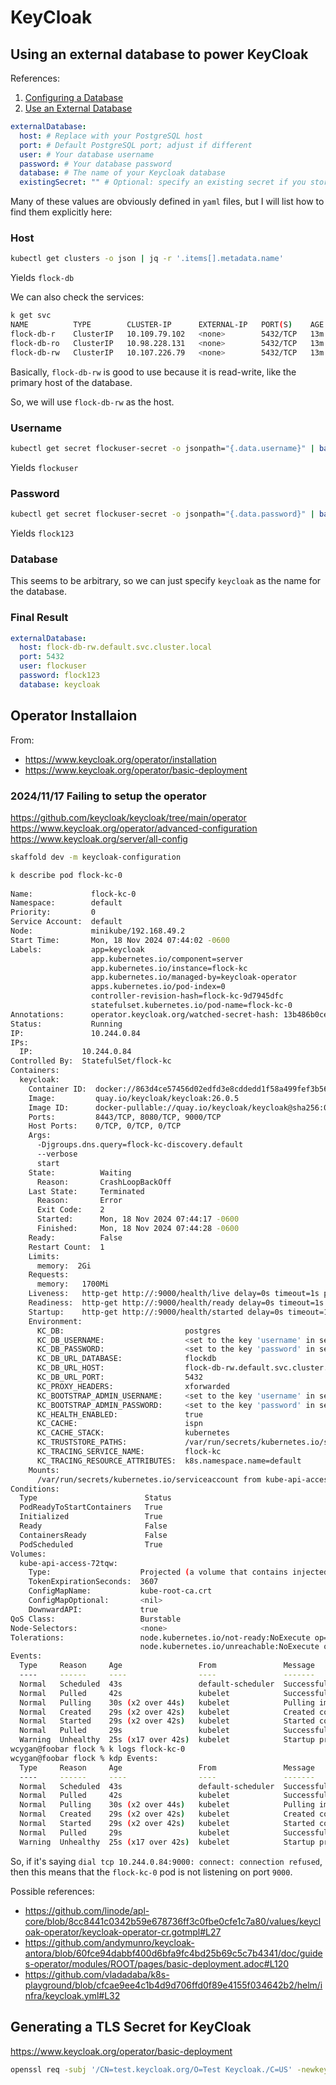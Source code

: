 # KeyCloak

## Using an external database to power KeyCloak

References:

1. [Configuring a Database](https://www.keycloak.org/server/db#_configuring_a_database)
2. [Use an External Database](https://github.com/bitnami/charts/tree/main/bitnami/keycloak/#use-an-external-database)

```yaml
externalDatabase:
  host: # Replace with your PostgreSQL host
  port: # Default PostgreSQL port; adjust if different
  user: # Your database username
  password: # Your database password
  database: # The name of your Keycloak database
  existingSecret: "" # Optional: specify an existing secret if you store credentials securely
```

Many of these values are obviously defined in `yaml` files, but I will list how to find them explicitly here:

### Host

```bash
kubectl get clusters -o json | jq -r '.items[].metadata.name'
```

Yields `flock-db`

We can also check the services:

```bash
k get svc
NAME          TYPE        CLUSTER-IP      EXTERNAL-IP   PORT(S)    AGE
flock-db-r    ClusterIP   10.109.79.102   <none>        5432/TCP   13m
flock-db-ro   ClusterIP   10.98.228.131   <none>        5432/TCP   13m
flock-db-rw   ClusterIP   10.107.226.79   <none>        5432/TCP   13m
```

Basically, `flock-db-rw` is good to use because it is read-write, like the primary host of the database.

So, we will use `flock-db-rw` as the host.

### Username

```bash
kubectl get secret flockuser-secret -o jsonpath="{.data.username}" | base64 --decode
```

Yields `flockuser`

### Password

```bash
kubectl get secret flockuser-secret -o jsonpath="{.data.password}" | base64 --decode
```

Yields `flock123`

### Database

This seems to be arbitrary, so we can just specify `keycloak` as the name for the database.

### Final Result

```yaml
externalDatabase:
  host: flock-db-rw.default.svc.cluster.local
  port: 5432
  user: flockuser
  password: flock123
  database: keycloak
```

## Operator Installaion

From:

- https://www.keycloak.org/operator/installation
- https://www.keycloak.org/operator/basic-deployment

### 2024/11/17 Failing to setup the operator

https://github.com/keycloak/keycloak/tree/main/operator
https://www.keycloak.org/operator/advanced-configuration
https://www.keycloak.org/server/all-config

```bash
skaffold dev -m keycloak-configuration

k describe pod flock-kc-0
 
Name:             flock-kc-0
Namespace:        default
Priority:         0
Service Account:  default
Node:             minikube/192.168.49.2
Start Time:       Mon, 18 Nov 2024 07:44:02 -0600
Labels:           app=keycloak
                  app.kubernetes.io/component=server
                  app.kubernetes.io/instance=flock-kc
                  app.kubernetes.io/managed-by=keycloak-operator
                  apps.kubernetes.io/pod-index=0
                  controller-revision-hash=flock-kc-9d7945dfc
                  statefulset.kubernetes.io/pod-name=flock-kc-0
Annotations:      operator.keycloak.org/watched-secret-hash: 13b486b0ce7ebca8898296654e533a79d11d0ee01fbbbcd106dde8ce9038caeb
Status:           Running
IP:               10.244.0.84
IPs:
  IP:           10.244.0.84
Controlled By:  StatefulSet/flock-kc
Containers:
  keycloak:
    Container ID:  docker://863d4ce57456d02edfd3e8cddedd1f58a499fef3b567e40e3d0336ee8be7d4bd
    Image:         quay.io/keycloak/keycloak:26.0.5
    Image ID:      docker-pullable://quay.io/keycloak/keycloak@sha256:089b5898cb0ba151224c83aef3806538582880029eb5ea71c2afd00b627d4907
    Ports:         8443/TCP, 8080/TCP, 9000/TCP
    Host Ports:    0/TCP, 0/TCP, 0/TCP
    Args:
      -Djgroups.dns.query=flock-kc-discovery.default
      --verbose
      start
    State:          Waiting
      Reason:       CrashLoopBackOff
    Last State:     Terminated
      Reason:       Error
      Exit Code:    2
      Started:      Mon, 18 Nov 2024 07:44:17 -0600
      Finished:     Mon, 18 Nov 2024 07:44:28 -0600
    Ready:          False
    Restart Count:  1
    Limits:
      memory:  2Gi
    Requests:
      memory:   1700Mi
    Liveness:   http-get http://:9000/health/live delay=0s timeout=1s period=10s #success=1 #failure=3
    Readiness:  http-get http://:9000/health/ready delay=0s timeout=1s period=10s #success=1 #failure=3
    Startup:    http-get http://:9000/health/started delay=0s timeout=1s period=1s #success=1 #failure=600
    Environment:
      KC_DB:                           postgres
      KC_DB_USERNAME:                  <set to the key 'username' in secret 'flockuser-secret'>  Optional: false
      KC_DB_PASSWORD:                  <set to the key 'password' in secret 'flockuser-secret'>  Optional: false
      KC_DB_URL_DATABASE:              flockdb
      KC_DB_URL_HOST:                  flock-db-rw.default.svc.cluster.local
      KC_DB_URL_PORT:                  5432
      KC_PROXY_HEADERS:                xforwarded
      KC_BOOTSTRAP_ADMIN_USERNAME:     <set to the key 'username' in secret 'flock-kc-initial-admin'>  Optional: false
      KC_BOOTSTRAP_ADMIN_PASSWORD:     <set to the key 'password' in secret 'flock-kc-initial-admin'>  Optional: false
      KC_HEALTH_ENABLED:               true
      KC_CACHE:                        ispn
      KC_CACHE_STACK:                  kubernetes
      KC_TRUSTSTORE_PATHS:             /var/run/secrets/kubernetes.io/serviceaccount/ca.crt
      KC_TRACING_SERVICE_NAME:         flock-kc
      KC_TRACING_RESOURCE_ATTRIBUTES:  k8s.namespace.name=default
    Mounts:
      /var/run/secrets/kubernetes.io/serviceaccount from kube-api-access-72tqw (ro)
Conditions:
  Type                        Status
  PodReadyToStartContainers   True 
  Initialized                 True 
  Ready                       False 
  ContainersReady             False 
  PodScheduled                True 
Volumes:
  kube-api-access-72tqw:
    Type:                    Projected (a volume that contains injected data from multiple sources)
    TokenExpirationSeconds:  3607
    ConfigMapName:           kube-root-ca.crt
    ConfigMapOptional:       <nil>
    DownwardAPI:             true
QoS Class:                   Burstable
Node-Selectors:              <none>
Tolerations:                 node.kubernetes.io/not-ready:NoExecute op=Exists for 300s
                             node.kubernetes.io/unreachable:NoExecute op=Exists for 300s
Events:
  Type     Reason     Age                 From               Message
  ----     ------     ----                ----               -------
  Normal   Scheduled  43s                 default-scheduler  Successfully assigned default/flock-kc-0 to minikube
  Normal   Pulled     42s                 kubelet            Successfully pulled image "quay.io/keycloak/keycloak:26.0.5" in 1.11s (1.11s including waiting). Image size: 440923675 bytes.
  Normal   Pulling    30s (x2 over 44s)   kubelet            Pulling image "quay.io/keycloak/keycloak:26.0.5"
  Normal   Created    29s (x2 over 42s)   kubelet            Created container keycloak
  Normal   Started    29s (x2 over 42s)   kubelet            Started container keycloak
  Normal   Pulled     29s                 kubelet            Successfully pulled image "quay.io/keycloak/keycloak:26.0.5" in 563ms (563ms including waiting). Image size: 440923675 bytes.
  Warning  Unhealthy  25s (x17 over 42s)  kubelet            Startup probe failed: Get "http://10.244.0.84:9000/health/started": dial tcp 10.244.0.84:9000: connect: connection refused
wcygan@foobar flock % k logs flock-kc-0
wcygan@foobar flock % kdp Events:
  Type     Reason     Age                 From               Message
  ----     ------     ----                ----               -------
  Normal   Scheduled  43s                 default-scheduler  Successfully assigned default/flock-kc-0 to minikube
  Normal   Pulled     42s                 kubelet            Successfully pulled image "quay.io/keycloak/keycloak:26.0.5" in 1.11s (1.11s including waiting). Image size: 440923675 bytes.
  Normal   Pulling    30s (x2 over 44s)   kubelet            Pulling image "quay.io/keycloak/keycloak:26.0.5"
  Normal   Created    29s (x2 over 42s)   kubelet            Created container keycloak
  Normal   Started    29s (x2 over 42s)   kubelet            Started container keycloak
  Normal   Pulled     29s                 kubelet            Successfully pulled image "quay.io/keycloak/keycloak:26.0.5" in 563ms (563ms including waiting). Image size: 440923675 bytes.
  Warning  Unhealthy  25s (x17 over 42s)  kubelet            Startup probe failed: Get "http://10.244.0.84:9000/health/started": dial tcp 10.244.0.84:9000: connect: connection refused
```

So, if it's saying `dial tcp 10.244.0.84:9000: connect: connection refused`, then this means that the `flock-kc-0` pod is not listening on port `9000`.

Possible references:

- https://github.com/linode/apl-core/blob/8cc8441c0342b59e678736ff3c0fbe0cfe1c7a80/values/keycloak-operator/keycloak-operator-cr.gotmpl#L27
- https://github.com/andymunro/keycloak-antora/blob/60fce94dabbf400d6bfa9fc4bd25b69c5c7b4341/doc/guides-operator/modules/ROOT/pages/basic-deployment.adoc#L120
- https://github.com/vladadaba/k8s-playground/blob/cfcae9ee4c1b4d9d706ffd0f89e4155f034642b2/helm/infra/keycloak.yml#L32

## Generating a TLS Secret for KeyCloak

https://www.keycloak.org/operator/basic-deployment

```bash
openssl req -subj '/CN=test.keycloak.org/O=Test Keycloak./C=US' -newkey rsa:2048 -nodes -keyout key.pem -x509 -days 365 -out certificate.pem

```